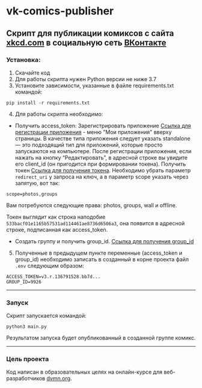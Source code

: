 # vk-comics-publisher 

## Скрипт для публикации комиксов с сайта [xkcd.com](https://xkcd.com) в социальную сеть [ВКонтакте](https://vk.com/)

### Установка:

1. Скачайте код
2. Для работы скрипта нужен Python версии не ниже 3.7
3. Установите зависимости, указанные в файле requirements.txt командой:

```
pip install -r requirements.txt
```

4. Для работы скрипта необходимо:

* Получить access_token:
Зарегистрировать приложение [Ссылка для регистрации приложения](https://vk.com/dev) - меню "Мои приложения" вверху страницы. В качестве типа приложения следует указать standalone — это подходящий тип для приложений, которые просто запускаются на компьютере.
После регистрации приложения, если нажать на кнопку “Редактировать”, 
в адресной строке вы увидите его client_id (он пригодится при формировании токена).
Получить токен [Ссылка для получения токена](https://vk.com/dev/implicit_flow_user). 
Необходимо убрать параметр `redirect_uri` у запроса на ключ, а в параметр scope указать через запятую, вот так: 

```
scope=photos,groups
```
Вам потребуются следующие права: photos, groups, wall и offline.

Токен выглядит как строка наподобие `533bacf01e1165b57531ad114461ae8736d6506a3`, 
она появится в адресной строке, подписанная как access_token.

* Cоздать группу и получить group_id. [Ссылка для получения group_id](https://regvk.com/id/)

5. Полученные в предыдущем пункте переменные (access_token и group_id) необходимо записать в созданный в корне проекта файл ``.env`` следующим образом:

```
ACCESS_TOKEN=v3.r.136791528.bb7d... 
GROUP_ID=9926

``` 
___
### Запуск
Скрипт запускается командой:

```
python3 main.py
```

Результатом запуска будет опубликованный в созданной группе комикс.

___
### Цель проекта
Код написан в образовательных целях на онлайн-курсе для веб-разработчиков [dvmn.org](https://dvmn.org/).
